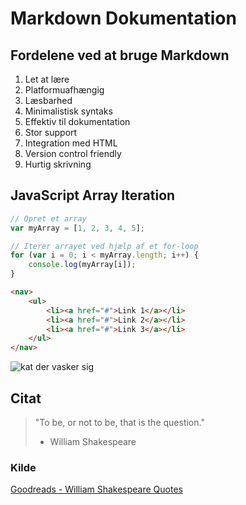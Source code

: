 # Markdown Dokumentation

## Fordelene ved at bruge Markdown

1. Let at lære
2. Platformuafhængig
3. Læsbarhed
4. Minimalistisk syntaks
5. Effektiv til dokumentation
6. Stor support
7. Integration med HTML
8. Version control friendly
9. Hurtig skrivning

## JavaScript Array Iteration

```javascript
// Opret et array
var myArray = [1, 2, 3, 4, 5];

// Iterer arrayet ved hjælp af et for-loop
for (var i = 0; i < myArray.length; i++) {
    console.log(myArray[i]);
}
```

```html
<nav>
    <ul>
        <li><a href="#">Link 1</a></li>
        <li><a href="#">Link 2</a></li>
        <li><a href="#">Link 3</a></li>
    </ul>
</nav>
```

![kat der vasker sig](/img/kat.jpg "cat")

## Citat

>"To be, or not to be, that is the question." 
>
>- William Shakespeare

### Kilde

[Goodreads - William Shakespeare Quotes](https://www.goodreads.com/author/quotes/947.William_Shakespeare)

